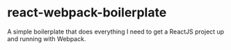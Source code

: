 # react-webpack-boilerplate
A simple boilerplate that does everything I need to get a ReactJS project up and running with Webpack.
